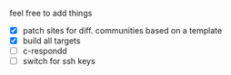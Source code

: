 feel free to add things

- [x] patch sites for diff. communities based on a template
- [x] build all targets
- [ ] c-respondd
- [ ] switch for ssh keys
